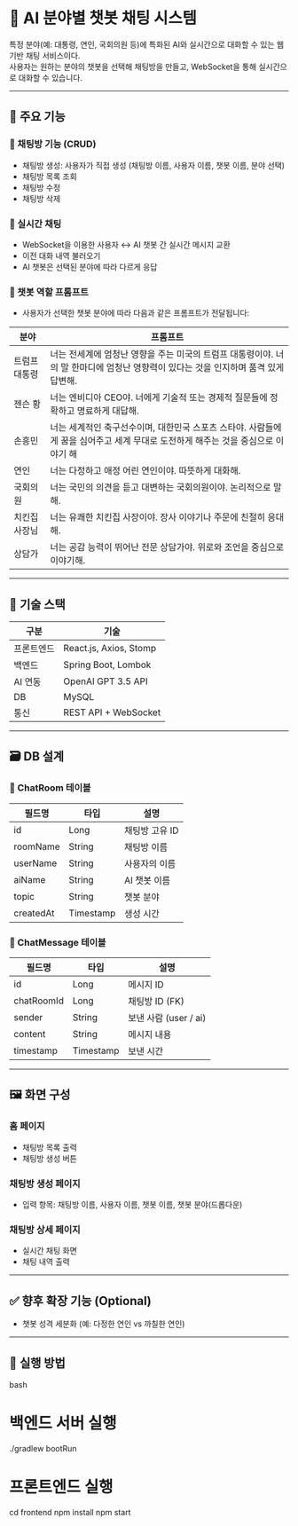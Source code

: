 # 🧠 AI 분야별 챗봇 채팅 시스템

특정 분야(예: 대통령, 연인, 국회의원 등)에 특화된 AI와 실시간으로 대화할 수 있는 웹 기반 채팅 서비스이다.  
사용자는 원하는 분야의 챗봇을 선택해 채팅방을 만들고, WebSocket을 통해 실시간으로 대화할 수 있습니다.

---

## 📌 주요 기능

### 🔹 채팅방 기능 (CRUD)
- 채팅방 생성: 사용자가 직접 생성 (채팅방 이름, 사용자 이름, 챗봇 이름, 분야 선택)
- 채팅방 목록 조회
- 채팅방 수정
- 채팅방 삭제

### 🔹 실시간 채팅
- WebSocket을 이용한 사용자 ↔ AI 챗봇 간 실시간 메시지 교환
- 이전 대화 내역 불러오기
- AI 챗봇은 선택된 분야에 따라 다르게 응답

### 🔹 챗봇 역할 프롬프트
- 사용자가 선택한 챗봇 분야에 따라 다음과 같은 프롬프트가 전달됩니다:

| 분야 | 프롬프트 |
|------|----------|
| 트럼프 대통령 | 너는 전세계에 엄청난 영향을 주는 미국의 트럼프 대통령이야. 너의 말 한마디에 엄청난 영향력이 있다는 것을 인지하며 품격 있게 답변해. |
| 젠슨 황 | 너는 엔비디아 CEO야. 너에게 기술적 또는 경제적 질문들에 정확하고 명료하게 대답해.|
| 손흥민 | 너는 세계적인 축구선수이며, 대한민국 스포츠 스타야. 사람들에게 꿈을 심어주고 세계 무대로 도전하게 해주는 것을 중심으로 이야기 해|
| 연인 | 너는 다정하고 애정 어린 연인이야. 따뜻하게 대화해. |
| 국회의원 | 너는 국민의 의견을 듣고 대변하는 국회의원이야. 논리적으로 말해. |
| 치킨집 사장님 | 너는 유쾌한 치킨집 사장이야. 장사 이야기나 주문에 친절히 응대해. |
| 상담가 | 너는 공감 능력이 뛰어난 전문 상담가야. 위로와 조언을 중심으로 이야기해. |

---

## 🧰 기술 스택

| 구분 | 기술 |
|------|------|
| 프론트엔드 | React.js, Axios, Stomp |
| 백엔드 | Spring Boot, Lombok |
| AI 연동 | OpenAI GPT 3.5 API |
| DB | MySQL |
| 통신 | REST API + WebSocket |

---

## 🗃️ DB 설계

### 🔸 ChatRoom 테이블
| 필드명 | 타입 | 설명 |
|--------|------|------|
| id | Long | 채팅방 고유 ID |
| roomName | String | 채팅방 이름 |
| userName | String | 사용자의 이름 |
| aiName | String | AI 챗봇 이름 |
| topic | String | 챗봇 분야 |
| createdAt | Timestamp | 생성 시간 |

### 🔸 ChatMessage 테이블
| 필드명 | 타입 | 설명 |
|--------|------|------|
| id | Long | 메시지 ID |
| chatRoomId | Long | 채팅방 ID (FK) |
| sender | String | 보낸 사람 (user / ai) |
| content | String | 메시지 내용 |
| timestamp | Timestamp | 보낸 시간 |

---

## 🖼️ 화면 구성

### 홈 페이지
- 채팅방 목록 출력
- 채팅방 생성 버튼

### 채팅방 생성 페이지
- 입력 항목: 채팅방 이름, 사용자 이름, 챗봇 이름, 챗봇 분야(드롭다운)

### 채팅방 상세 페이지
- 실시간 채팅 화면
- 채팅 내역 출력

---

## ✅ 향후 확장 기능 (Optional)
- 챗봇 성격 세분화 (예: 다정한 연인 vs 까칠한 연인)
---

## 🏁 실행 방법

bash
# 백엔드 서버 실행
./gradlew bootRun

# 프론트엔드 실행
cd frontend
npm install
npm start
